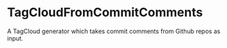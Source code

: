# TagCloudFromCommitComments
A TagCloud generator which takes commit comments from Github repos  as input.
